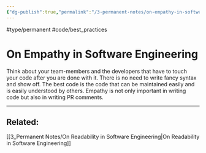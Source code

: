 ```yaml
---
{"dg-publish":true,"permalink":"/3-permanent-notes/on-empathy-in-software-engineering/","created":"2023-07-28T07:53:10.473-05:00","updated":"2023-08-17T10:15:10.110-05:00"}
---
```


#type/permanent #code/best_practices 
# On Empathy in Software Engineering

Think about your team-members and the developers that have to touch your code after you are done with it. There is no need to write fancy syntax and show off. The best code is the code that can be maintained easily and is easily understood by others.
Empathy is not only important in writing code but also in writing PR comments.

---
## Related:
[[3_Permanent Notes/On Readability in Software Engineering\|On Readability in Software Engineering]]